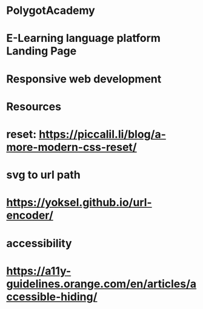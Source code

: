 # PolygotAcademy
# E-Learning language platform Landing Page 
# Responsive web development


# Resources 
# reset: https://piccalil.li/blog/a-more-modern-css-reset/

# svg to url path 
# https://yoksel.github.io/url-encoder/

# accessibility  
# https://a11y-guidelines.orange.com/en/articles/accessible-hiding/